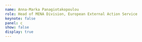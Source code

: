 ```yaml
---
name: Anna-Marka Panagiotakopoulou
role: Head of MENA Division, European External Action Service
keynote: false
panel: c
show: false
display: true
---
```

